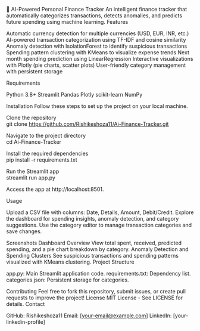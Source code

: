 💸 AI-Powered Personal Finance Tracker
An intelligent finance tracker that automatically categorizes transactions, detects anomalies, and predicts future spending using machine learning.
Features

Automatic currency detection for multiple currencies (USD, EUR, INR, etc.)
AI-powered transaction categorization using TF-IDF and cosine similarity
Anomaly detection with IsolationForest to identify suspicious transactions
Spending pattern clustering with KMeans to visualize expense trends
Next month spending prediction using LinearRegression
Interactive visualizations with Plotly (pie charts, scatter plots)
User-friendly category management with persistent storage

Requirements

Python 3.8+
Streamlit
Pandas
Plotly
scikit-learn
NumPy

Installation
Follow these steps to set up the project on your local machine.

Clone the repository  
git clone https://github.com/Rishikeshoza11/Ai-Finance-Tracker.git



Navigate to the project directory  
cd Ai-Finance-Tracker



Install the required dependencies  
pip install -r requirements.txt



Run the Streamlit app  
streamlit run app.py

Access the app at http://localhost:8501.


Usage

Upload a CSV file with columns: Date, Details, Amount, Debit/Credit.
Explore the dashboard for spending insights, anomaly detection, and category suggestions.
Use the category editor to manage transaction categories and save changes.

Screenshots
Dashboard Overview
View total spent, received, predicted spending, and a pie chart breakdown by category.
Anomaly Detection and Spending Clusters
See suspicious transactions and spending patterns visualized with KMeans clustering.
Project Structure

app.py: Main Streamlit application code.
requirements.txt: Dependency list.
categories.json: Persistent storage for categories.

Contributing
Feel free to fork this repository, submit issues, or create pull requests to improve the project!
License
MIT License - See LICENSE for details.
Contact

GitHub: Rishikeshoza11
Email: [your-email@example.com]
LinkedIn: [your-linkedin-profile]

